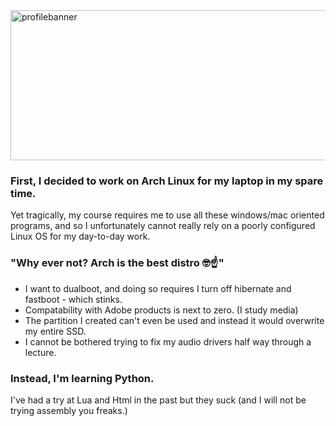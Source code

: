 
<img width="1700" height="240" alt="profilebanner" src="https://github.com/user-attachments/assets/4f62a31a-2036-4759-bd5c-474bed73d653" />

### First, I decided to work on Arch Linux for my laptop in my spare time.

Yet tragically, my course requires me to use all these windows/mac oriented programs, and so I unfortunately cannot really rely on a poorly configured Linux OS for my day-to-day work.

### "Why ever not? Arch is the best distro 🤓☝️"

- I want to dualboot, and doing so requires I turn off hibernate and fastboot - which stinks.
- Compatability with Adobe products is next to zero. (I study media)
- The partition I created can't even be used and instead it would overwrite my entire SSD.
- I cannot be bothered trying to fix my audio drivers half way through a lecture.


### Instead, I'm learning Python.
I've had a try at Lua and Html in the past but they suck (and I will not be trying assembly you freaks.)



<!--
**JohnSilentHill/johnsilenthill** is a ✨ _special_ ✨ repository because its `README.md` (this file) appears on your GitHub profile.

Here are some ideas to get you started:

- 🔭 I’m currently working on ...
- 🌱 I’m currently learning ...
- 👯 I’m looking to collaborate on ...
- 🤔 I’m looking for help with ...
- 💬 Ask me about ...
- 📫 How to reach me: ...
- 😄 Pronouns: ...
- ⚡ Fun fact: ...
-->
